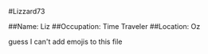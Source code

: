 #Lizzard73

##Name: Liz
##Occupation: Time Traveler
##Location: Oz

guess I can't add emojis to this file
